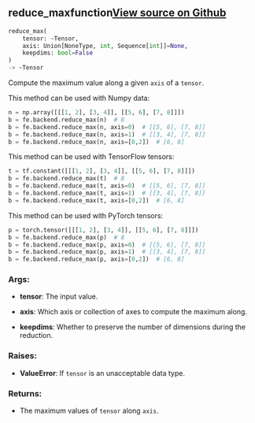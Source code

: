 ## reduce_max<span class="tag">function</span><a class="sourcelink" href=https://github.com/fastestimator/fastestimator/blob/r1.2/fastestimator/backend/reduce_max.py/#L26-L82>View source on Github</a>
```python
reduce_max(
	tensor: ~Tensor,
	axis: Union[NoneType, int, Sequence[int]]=None,
	keepdims: bool=False
)
-> ~Tensor
```
Compute the maximum value along a given `axis` of a `tensor`.

This method can be used with Numpy data:
```python
n = np.array([[[1, 2], [3, 4]], [[5, 6], [7, 8]]])
b = fe.backend.reduce_max(n)  # 8
b = fe.backend.reduce_max(n, axis=0)  # [[5, 6], [7, 8]]
b = fe.backend.reduce_max(n, axis=1)  # [[3, 4], [7, 8]]
b = fe.backend.reduce_max(n, axis=[0,2])  # [6, 8]
```

This method can be used with TensorFlow tensors:
```python
t = tf.constant([[[1, 2], [3, 4]], [[5, 6], [7, 8]]])
b = fe.backend.reduce_max(t)  # 8
b = fe.backend.reduce_max(t, axis=0)  # [[5, 6], [7, 8]]
b = fe.backend.reduce_max(t, axis=1)  # [[3, 4], [7, 8]]
b = fe.backend.reduce_max(t, axis=[0,2])  # [6, 8]
```

This method can be used with PyTorch tensors:
```python
p = torch.tensor([[[1, 2], [3, 4]], [[5, 6], [7, 8]]])
b = fe.backend.reduce_max(p)  # 8
b = fe.backend.reduce_max(p, axis=0)  # [[5, 6], [7, 8]]
b = fe.backend.reduce_max(p, axis=1)  # [[3, 4], [7, 8]]
b = fe.backend.reduce_max(p, axis=[0,2])  # [6, 8]
```


<h3>Args:</h3>


* **tensor**: The input value.

* **axis**: Which axis or collection of axes to compute the maximum along.

* **keepdims**: Whether to preserve the number of dimensions during the reduction. 

<h3>Raises:</h3>


* **ValueError**: If `tensor` is an unacceptable data type.

<h3>Returns:</h3>

<ul class="return-block"><li>    The maximum values of <code>tensor</code> along <code>axis</code>.

</li></ul>

